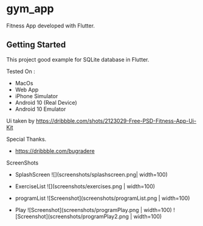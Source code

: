 # gym_app

Fitness App developed with Flutter.

## Getting Started

This project good example for SQLite database in Flutter.

Tested On : 

- MacOs
- Web App
- iPhone Simulator
- Android 10 (Real Device)
- Android 10 Emulator

Ui taken by https://dribbble.com/shots/2123029-Free-PSD-Fitness-App-Ui-Kit 

Special Thanks.
- https://dribbble.com/bugradere

ScreenShots
- SplashScreen
![](screenshots/splashscreen.png| width=100)


- ExerciseList
![](screenshots/exercises.png | width=100)

- programList
![Screenshot](screenshots/programList.png | width=100)

- Play
![Screenshot](screenshots/programPlay.png | width=100)
![Screenshot](screenshots/programPlay2.png | width=100)